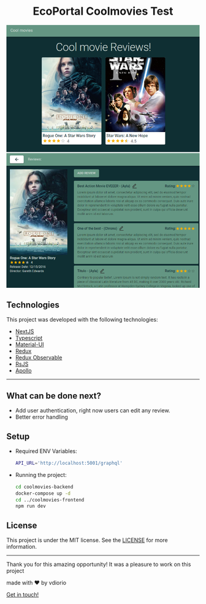 <h1 align="center">
    EcoPortal Coolmovies Test
</h1>

![App Screenshot](./images-readme/homepage.png)
![App Screenshot](./images-readme/reviewpage.png)

## Technologies

This project was developed with the following technologies:

- [NextJS](https://nextjs.org)
- [Typescript](https://www.typescriptlang.org)
- [Material-UI](https://mui.com/pt/)
- [Redux](https://redux.js.org)
- [Redux Observable](https://redux-observable.js.org)
- [RsJS](https://rxjs.dev)
- [Apollo](https://www.apollographql.com)

---

## What can be done next?

- Add user authentication, right now users can edit any review.
- Better error handling

## Setup

- Required ENV Variables:

  ```sh
  API_URL='http://localhost:5001/graphql'
  ```

- Running the project:

  ```sh
  cd coolmovies-backend
  docker-compose up -d
  cd ../coolmovies-frontend
  npm run dev
  ```

## License

This project is under the MIT license. See the [LICENSE](https://github.com/alexandreh92/react-code-exercise/blob/master/LICENSE) for more information.

---

Thank you for this amazing opportunity! It was a pleasure to work on this project

made with ♥&nbsp;by vdiorio

[Get in touch!](https://www.linkedin.com/in/vitordiorio/)
